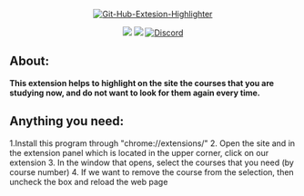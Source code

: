 
<p align = "center"><a href="https://ibb.co/wM6fJVk"><img src="https://i.ibb.co/Ch0fJgc/Git-Hub-Extesion-Highlighter.png" alt="Git-Hub-Extesion-Highlighter" border="0"></a> </p>
<p align = "center" >
<img src="https://img.shields.io/badge/Version-v1.0(Alpha)-success "border="0">
<img src="https://img.shields.io/badge/Manifest-v2.0-ff69b4"border="0">
<a href= "https://discord.com/channels/761272611476602942/761272611476602945"><img alt="Discord" src="https://img.shields.io/discord/761272611476602942?color=blueviolet&label=OpenU%20&logo=discord&logoColor=white"><a/>
</p>

## About:
**This extension helps to highlight on the site the courses that you are studying now,
  and do not want to look for them again every time.**
## Anything you need:
1.Install this program through "chrome://extensions/"
2. Open the site and in the extension panel which is located in the upper corner, click on our extension
3. In the window that opens, select the courses that you need (by course number)
4. If we want to remove the course from the selection, then uncheck the box and reload the web page
